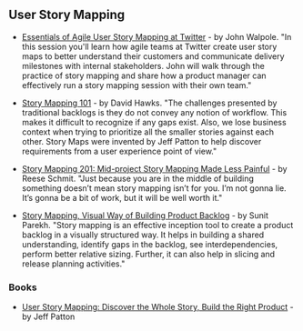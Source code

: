 ## User Story Mapping

- [Essentials of Agile User Story Mapping at Twitter](https://www.youtube.com/watch?v=svquaeyKg5E) - by John Walpole. "In this session you'll learn how agile teams at Twitter create user story maps to better understand their customers and communicate delivery milestones with internal stakeholders. John will walk through the practice of story mapping and share how a product manager can effectively run a story mapping session with their own team."

- [Story Mapping 101](https://agilevelocity.com/agile-tools/story-mapping-101/) - by David Hawks. "The challenges presented by traditional backlogs is they do not convey any notion of workflow. This makes it difficult to recognize if any gaps exist. Also, we lose business context when trying to prioritize all the smaller stories against each other. Story Maps were invented by Jeff Patton to help discover requirements from a user experience point of view."

- [Story Mapping 201: Mid-project Story Mapping Made Less Painful](https://agilevelocity.com/agile-tools/story-mapping-201/) - by Reese Schmit. "Just because you are in the middle of building something doesn’t mean story mapping isn’t for you. I’m not gonna lie. It’s gonna be a bit of work, but it will be well worth it."

- [Story Mapping, Visual Way of Building Product Backlog](https://www.thoughtworks.com/insights/blog/story-mapping-visual-way-building-product-backlog) - by Sunit Parekh. "Story mapping is an effective inception tool to create a product backlog in a visually structured way. It helps in building a shared understanding, identify gaps in the backlog, see interdependencies, perform better relative sizing. Further, it can also help in slicing and release planning activities."

### Books

- [User Story Mapping: Discover the Whole Story, Build the Right Product](https://www.goodreads.com/book/show/22221112-user-story-mapping) - by Jeff Patton
